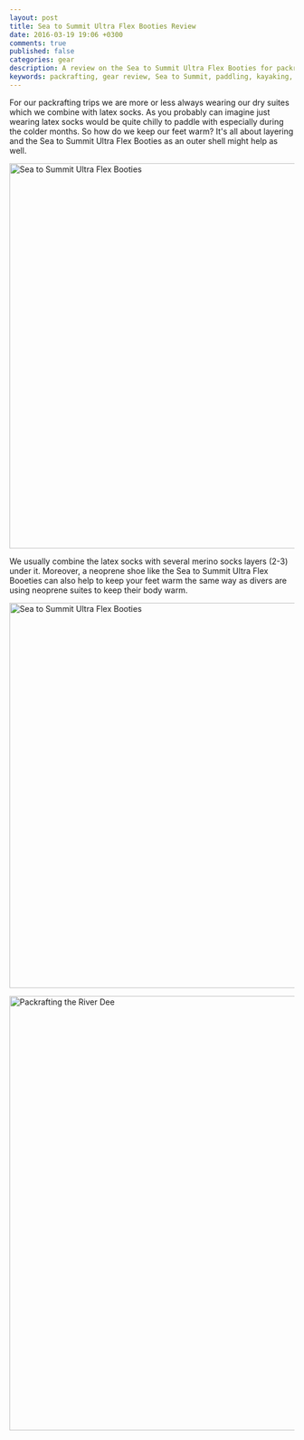```yaml
---
layout: post
title: Sea to Summit Ultra Flex Booties Review
date: 2016-03-19 19:06 +0300
comments: true
published: false
categories: gear
description: A review on the Sea to Summit Ultra Flex Booties for packrafting or Kayaking
keywords: packrafting, gear review, Sea to Summit, paddling, kayaking, outdoors, Ultra Flex Booties
---
```

For our packrafting trips we are more or less always wearing our dry suites which we combine with latex socks. As you probably can imagine just wearing latex socks would be quite chilly to paddle with especially during the colder months. So how do we keep our feet warm? It's all about layering and the Sea to Summit Ultra Flex Booties as an outer shell might help as well.

<a data-flickr-embed="true"  href="https://www.flickr.com/photos/90204224@N07/25841666865/in/dateposted-public/" title="Sea to Summit Ultra Flex Booties"></a><script async src="//embedr.flickr.com/assets/client-code.js" charset="utf-8"></script><img src="https://farm2.staticflickr.com/1624/25841666865_141d7f355a_b.jpg" width="1024" height="681" alt="Sea to Summit Ultra Flex Booties"></a><script async src="//embedr.flickr.com/assets/client-code.js" charset="utf-8"></script>

We usually combine the latex socks with several merino socks layers (2-3) under it. Moreover, a neoprene shoe like the Sea to Summit Ultra Flex Booeties can also help to keep your feet warm the same way as divers are using neoprene suites to keep their body warm.

<a data-flickr-embed="true"  href="https://www.flickr.com/photos/90204224@N07/25746566141/in/dateposted-public/" title="Sea to Summit Ultra Flex Booties"></a><script async src="//embedr.flickr.com/assets/client-code.js" charset="utf-8"></script><img src="https://farm2.staticflickr.com/1455/25746566141_e38526eca2_b.jpg" width="1024" height="681" alt="Sea to Summit Ultra Flex Booties"></a><script async src="//embedr.flickr.com/assets/client-code.js" charset="utf-8"></script>


<a data-flickr-embed="true"  href="https://www.flickr.com/photos/90204224@N07/25275264374/in/datetaken-public/" title="Packrafting the River Dee"><img src="https://farm2.staticflickr.com/1577/25275264374_c4ee457d72_b.jpg" width="1024" height="768" alt="Packrafting the River Dee"></a><script async src="//embedr.flickr.com/assets/client-code.js" charset="utf-8"></script>
